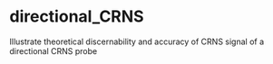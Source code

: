# directional_CRNS
Illustrate theoretical discernability and accuracy of CRNS signal of a directional CRNS probe
